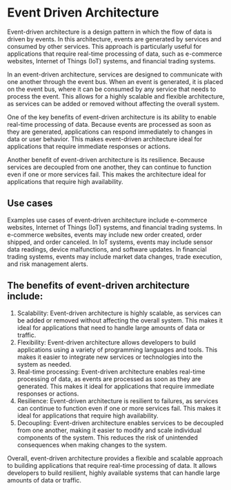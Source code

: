 # Event Driven Architecture

Event-driven architecture is a design pattern in which the flow of data is driven by events. In this architecture, events are generated by services and consumed by other services. This approach is particularly useful for applications that require real-time processing of data, such as e-commerce websites, Internet of Things (IoT) systems, and financial trading systems.

In an event-driven architecture, services are designed to communicate with one another through the event bus. When an event is generated, it is placed on the event bus, where it can be consumed by any service that needs to process the event. This allows for a highly scalable and flexible architecture, as services can be added or removed without affecting the overall system.

One of the key benefits of event-driven architecture is its ability to enable real-time processing of data. Because events are processed as soon as they are generated, applications can respond immediately to changes in data or user behavior. This makes event-driven architecture ideal for applications that require immediate responses or actions.

Another benefit of event-driven architecture is its resilience. Because services are decoupled from one another, they can continue to function even if one or more services fail. This makes the architecture ideal for applications that require high availability.


## Use cases

Examples use cases of event-driven architecture include e-commerce websites, Internet of Things (IoT) systems, and financial trading systems. In e-commerce websites, events may include new order created, order shipped, and order canceled. In IoT systems, events may include sensor data readings, device malfunctions, and software updates. In financial trading systems, events may include market data changes, trade execution, and risk management alerts.

## The benefits of event-driven architecture include:

1. Scalability: Event-driven architecture is highly scalable, as services can be added or removed without affecting the overall system. This makes it ideal for applications that need to handle large amounts of data or traffic.
2. Flexibility: Event-driven architecture allows developers to build applications using a variety of programming languages and tools. This makes it easier to integrate new services or technologies into the system as needed.
3. Real-time processing: Event-driven architecture enables real-time processing of data, as events are processed as soon as they are generated. This makes it ideal for applications that require immediate responses or actions.
4. Resilience: Event-driven architecture is resilient to failures, as services can continue to function even if one or more services fail. This makes it ideal for applications that require high availability.
5. Decoupling: Event-driven architecture enables services to be decoupled from one another, making it easier to modify and scale individual components of the system. This reduces the risk of unintended consequences when making changes to the system.

Overall, event-driven architecture provides a flexible and scalable approach to building applications that require real-time processing of data. It allows developers to build resilient, highly available systems that can handle large amounts of data or traffic.